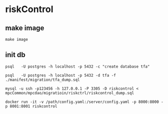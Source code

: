 # riskControl

## make image

```
make image
```

## init db

<!-- ```
psql   -U postgres -h localhost -p 5432 -c "create database riskcontrol"
``` -->

```
psql   -U postgres -h localhost -p 5432 -c "create database tfa"
```

```
psql   -U postgres -h localhost -p 5432 -d tfa -f ./manifest/migration/tfa_dump.sql
```

```
mysql -u ssh -p123456 -h 127.0.0.1 -P 3305 -D riskcontrol < mpcCommon/mpcdao/migratioin/riskctrl/riskcontrol_dump.sql
```

```
docker run -it -v /path/config.yaml:/server/config.yaml -p 8000:8000 -p 8001:8001 riskcontrol
```
